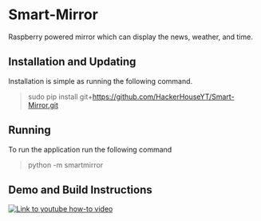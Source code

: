 # Smart-Mirror
Raspberry powered mirror which can display the news, weather, and time.

## Installation and Updating
Installation is simple as running the following command.

> sudo pip install git+https://github.com/HackerHouseYT/Smart-Mirror.git

## Running
To run the application run the following command
> python -m smartmirror

## Demo and Build Instructions
[![Link to youtube how-to video](http://i.imgur.com/cMyaSHT.png)](https://youtu.be/fkVBAcvbrjU)

